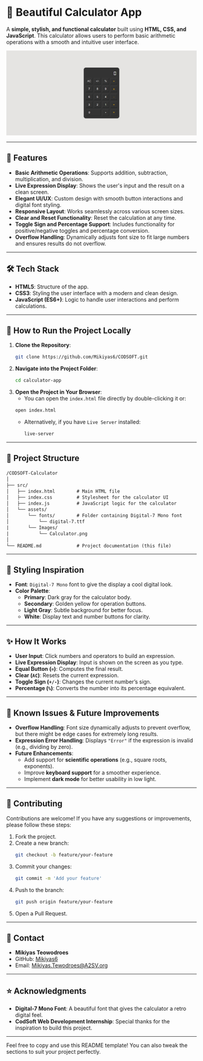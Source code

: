 # 🧮 **Beautiful Calculator App**

A **simple, stylish, and functional calculator** built using **HTML, CSS, and JavaScript**. This calculator allows users to perform basic arithmetic operations with a smooth and intuitive user interface.

![Calculator Preview](../CODSOFT-Calculator/src/assets/Images/Calculator.png)

---

## 🎯 **Features**

- **Basic Arithmetic Operations**: Supports addition, subtraction, multiplication, and division.
- **Live Expression Display**: Shows the user's input and the result on a clean screen.
- **Elegant UI/UX**: Custom design with smooth button interactions and digital font styling.
- **Responsive Layout**: Works seamlessly across various screen sizes.
- **Clear and Reset Functionality**: Reset the calculation at any time.
- **Toggle Sign and Percentage Support**: Includes functionality for positive/negative toggles and percentage conversion.
- **Overflow Handling**: Dynamically adjusts font size to fit large numbers and ensures results do not overflow.

---

## 🛠️ **Tech Stack**

- **HTML5**: Structure of the app.
- **CSS3**: Styling the user interface with a modern and clean design.
- **JavaScript (ES6+)**: Logic to handle user interactions and perform calculations.

---

## 🚀 **How to Run the Project Locally**

1. **Clone the Repository**:
   ```bash
   git clone https://github.com/Mikiyas6/CODSOFT.git
   ```
2. **Navigate into the Project Folder**:
   ```bash
   cd calculator-app
   ```
3. **Open the Project in Your Browser**:
   - You can open the `index.html` file directly by double-clicking it or:
   ```bash
   open index.html
   ```
   - Alternatively, if you have `Live Server` installed:
     ```bash
     live-server
     ```

---

## 📂 **Project Structure**

```
/CODSOFT-Calculator
│
├── src/
│   ├── index.html        # Main HTML file
│   ├── index.css         # Stylesheet for the calculator UI
│   ├── index.js          # JavaScript logic for the calculator
│   └── assets/
│       └── fonts/        # Folder containing Digital-7 Mono font
│           └── digital-7.ttf
|       └── Images/
|           └── Calculator.png
│
└── README.md             # Project documentation (this file)
```

---

## 🎨 **Styling Inspiration**

- **Font**: `Digital-7 Mono` font to give the display a cool digital look.
- **Color Palette**:
  - **Primary**: Dark gray for the calculator body.
  - **Secondary**: Golden yellow for operation buttons.
  - **Light Gray**: Subtle background for better focus.
  - **White**: Display text and number buttons for clarity.

---

## ✨ **How It Works**

- **User Input**: Click numbers and operators to build an expression.
- **Live Expression Display**: Input is shown on the screen as you type.
- **Equal Button (`=`)**: Computes the final result.
- **Clear (`AC`)**: Resets the current expression.
- **Toggle Sign (`+/-`)**: Changes the current number’s sign.
- **Percentage (`%`)**: Converts the number into its percentage equivalent.

---

## 🐛 **Known Issues & Future Improvements**

- **Overflow Handling**: Font size dynamically adjusts to prevent overflow, but there might be edge cases for extremely long results.
- **Expression Error Handling**: Displays `"Error"` if the expression is invalid (e.g., dividing by zero).
- **Future Enhancements**:
  - Add support for **scientific operations** (e.g., square roots, exponents).
  - Improve **keyboard support** for a smoother experience.
  - Implement **dark mode** for better usability in low light.

---

## 🙌 **Contributing**

Contributions are welcome! If you have any suggestions or improvements, please follow these steps:

1. Fork the project.
2. Create a new branch:
   ```bash
   git checkout -b feature/your-feature
   ```
3. Commit your changes:
   ```bash
   git commit -m 'Add your feature'
   ```
4. Push to the branch:
   ```bash
   git push origin feature/your-feature
   ```
5. Open a Pull Request.

---

## 💬 **Contact**

- **Mikiyas Teowodroes**
- GitHub: [Mikiyas6](https://github.com/Mikiyas6)
- Email: Mikiyas.Tewodroes@A2SV.org

---

## ⭐ **Acknowledgments**

- **Digital-7 Mono Font**: A beautiful font that gives the calculator a retro digital feel.
- **CodSoft Web Development Internship**: Special thanks for the inspiration to build this project.

---

Feel free to copy and use this README template! You can also tweak the sections to suit your project perfectly.
